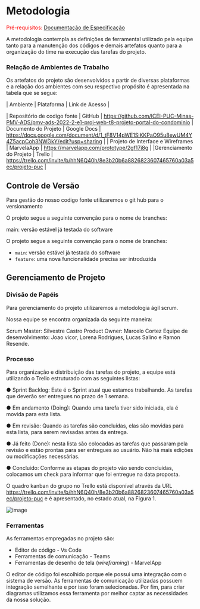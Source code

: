 
# Metodologia

<span style="color:red">Pré-requisitos: <a href="2-Especificação do Projeto.md"> Documentação de Especificação</a></span>

A metodologia contempla as definições de ferramental utilizado pela equipe tanto para a manutenção dos códigos e demais artefatos quanto para a organização do time na execução das tarefas do projeto.  

<h3> Relação de Ambientes de Trabalho </h3>

Os artefatos do projeto são desenvolvidos a partir de diversas plataformas e a relação dos ambientes com seu respectivo propósito é apresentada na tabela que se segue:

| Ambiente  |  Plataforma  |  Link de Acesso  |

| Repositório de codigo fonte | GitHub | https://github.com/ICEI-PUC-Minas-PMV-ADS/pmv-ads-2022-2-e1-proj-web-t8-projeto-portal-do-condominio |
Documento do Projeto | Google Docs | https://docs.google.com/document/d/1_tF8V14pWE1SiKKPaO95u8ewUM4Y4Z5acpCoh3NWGkY/edit?usp=sharing |
| Projeto de Interface e Wireframes | MarvelaApp | https://marvelapp.com/prototype/2gf17j8g |
|Gerenciamento do Projeto | Trello | https://trello.com/invite/b/hhN6Q40h/8e3b20b6a8826823607465760a03a5ec/projeto-puc |

## Controle de Versão

Para gestão do nosso codigo fonte utilizaremos o git hub para o versionamento

O projeto segue a seguinte convenção para o nome de branches:

main: versão estável já testada do software

O projeto segue a seguinte convenção para o nome de branches:

- `main`: versão estável já testada do software
- `feature`: uma nova funcionalidade precisa ser introduzida


## Gerenciamento de Projeto

### Divisão de Papéis

Para gerenciamento do projeto utilizaremos a metodologia ágil scrum.

Nossa equipe se encontra organizada da seguinte maneira:

Scrum Master: Silvestre Castro
Product Owner: Marcelo Cortez
Equipe de desenvolvimento: Joao vicor, Lorena Rodrigues, Lucas Salino e Ramon Resende.

### Processo

Para organização e distribuição das tarefas do projeto, a equipe está utilizando o Trello estruturado com as seguintes listas:

●     Sprint Backlog: Este é o Sprint atual que estamos trabalhando. As tarefas que deverão ser entregues no prazo de 1 semana.

●     Em andamento (Doing): Quando uma tarefa tiver sido iniciada, ela é movida para esta lista.

●     Em revisão: Quando as tarefas são concluídas, elas são movidas para esta lista, para serem revisadas antes da entrega.

●     Já feito (Done): nesta lista são colocadas as tarefas que passaram pela revisão e  estão prontas para ser entregues ao usuário. Não há mais edições ou modificações necessárias.

●     Concluído: Conforme as etapas do projeto vão sendo concluídas, colocamos um check para informar que foi entregue na data proposta.

O quadro kanban do grupo no Trello está disponível através da URL https://trello.com/invite/b/hhN6Q40h/8e3b20b6a8826823607465760a03a5ec/projeto-puc e é apresentado, no estado atual, na Figura 1.

![image](https://user-images.githubusercontent.com/105026101/198887806-710aeb9d-1a97-40a8-8854-214278056bd5.png)


### Ferramentas

As ferramentas empregadas no projeto são:

- Editor de código - Vs Code
- Ferramentas de comunicação - Teams
- Ferramentas de desenho de tela (_wireframing_) - MarvelApp

O editor de código foi escolhido porque ele possui uma integração com o
sistema de versão. As ferramentas de comunicação utilizadas possuem
integração semelhante e por isso foram selecionadas. Por fim, para criar
diagramas utilizamos essa ferramenta por melhor captar as
necessidades da nossa solução.

